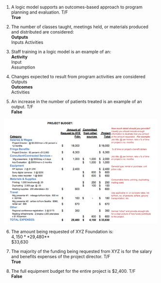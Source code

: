 1. A logic model supports an outcomes-based approach to program planning and evaluation. T/F  
**True**

2. The number of classes taught, meetings held, or materials produced and distributed are considered:   
**Outputs**  
Inputs 
Activities  
 
3. Staff training in a logic model is an example of an:  
**Activity**  
Input  
Assumption  

4. Changes expected to result from program activities are considered  
Outputs  
**Outcomes**  
Activities  

5. An increase in the number of patients treated is an example of an output. T/F  
**False**

![Alt text](image.png)

6. The amount being requested of XYZ Foundation is:  
$4,150  
**$29,480**  
$33,630  

7. The majority of the funding being requested from XYZ is for the salary and benefits expenses of the project director. T/F  
**True**

8. The full equipment budget for the entire project is $2,400. T/F  
**False**